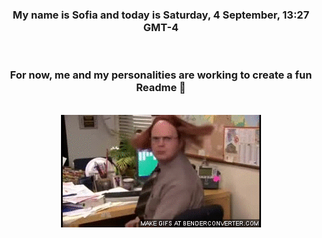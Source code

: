 


<div align="center">
<h3 >My name is Sofia and today is Saturday, 4 September, 13:27 GMT-4</h3><br>
<h3 >For now, me and my personalities are working to create a fun Readme 👋
</h3><br>
<img src='img/dwight.gif' alt='working...'/>
</div>

